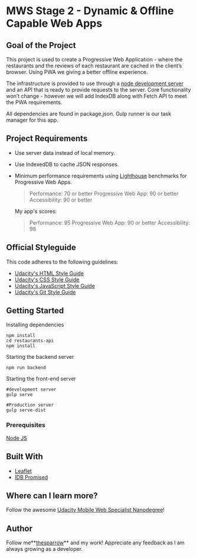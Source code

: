 # MWS Stage 2 - Dynamic & Offline Capable Web Apps

## Goal of the Project
This project is used to create a Progressive Web Application - where the restaurants and 
the reviews of each restaurant are cached in the client’s browser. Using PWA we giving a 
better offline experience. 

The infrastructure is provided to use through a [node development server](https://github.com/udacity/mws-restaurant-stage-2) and an API that is ready to provide requests to the server. Core functionality won’t change - however we will add IndexDB along with Fetch API to meet the PWA requirements. 

All dependencies are found in package.json. Gulp runner is our task manager for this app.

## Project Requirements
* Use server data instead of local memory.
* Use IndexedDB to cache JSON responses.
* Minimum performance requirements using [Lighthouse](https://developers.google.com/web/tools/lighthouse/) benchmarks for Progressive Web Apps.
  > Performance: 70 or better
  > Progressive Web App: 90 or better
  > Accessibility: 90 or better
  
  My app's scores: 
  > Performance: 95
  > Progressive Web App: 90 or better
  > Accessibility: 98 

## Official Styleguide

This code adheres to the following guidelines:
- [Udacity's HTML Style Guide](http://udacity.github.io/frontend-nanodegree-styleguide/index.html)
- [Udacity's CSS Style Guide](http://udacity.github.io/frontend-nanodegree-styleguide/css.html)
- [Udacity's JavaScript Style Guide](http://udacity.github.io/frontend-nanodegree-styleguide/javascript.html)
- [Udacity's Git Style Guide](https://udacity.github.io/git-styleguide/)


## Getting Started

Installing dependencies

```
npm install
cd restaurants-api
npm install
```

Starting the backend server

```
npm run backend
```

Starting the front-end server

```
#development server
gulp serve

#Production server
gulp serve-dist
```

### Prerequisites

[Node JS](https://nodejs.org/en/)

## Built With

- [Leaflet](https://leafletjs.com/)
- [IDB Promised](https://github.com/jakearchibald/idb)


## Where can I learn more?
Follow the awesome [Udacity Mobile Web Specialist Nanodegree](https://www.udacity.com/course/mobile-web-specialist-nanodegree--nd024)!

## Author
Follow me**[thesparrow](https://github.com/thesparrow/)** and my work! Appreciate any feedback as I am always growing as a developer.

